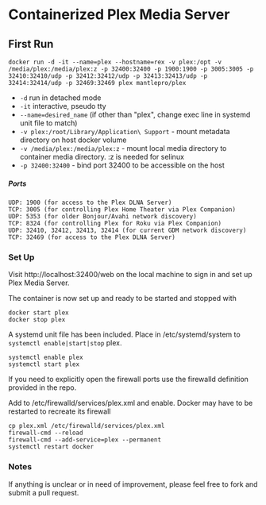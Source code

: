 # Containerized Plex Media Server

## First Run

    docker run -d -it --name=plex --hostname=rex -v plex:/opt -v /media/plex:/media/plex:z -p 32400:32400 -p 1900:1900 -p 3005:3005 -p 32410:32410/udp -p 32412:32412/udp -p 32413:32413/udp -p 32414:32414/udp -p 32469:32469 plex mantlepro/plex

- `-d` run in detached mode
- `-it` interactive, pseudo tty
- `--name=desired_name` (if other than "plex", change exec line in systemd unit file to match)
- `-v plex:/root/Library/Application\ Support` - mount metadata directory on host docker volume
- `-v /media/plex:/media/plex:z` - mount local media directory to container media directory. :z is needed for selinux
- `-p 32400:32400` - bind port 32400 to be accessible on the host

##### Ports

    UDP: 1900 (for access to the Plex DLNA Server)
    TCP: 3005 (for controlling Plex Home Theater via Plex Companion)
    UDP: 5353 (for older Bonjour/Avahi network discovery)
    TCP: 8324 (for controlling Plex for Roku via Plex Companion)
    UDP: 32410, 32412, 32413, 32414 (for current GDM network discovery)
    TCP: 32469 (for access to the Plex DLNA Server)

### Set Up

Visit http://localhost:32400/web on the local machine to sign in and set up Plex Media Server.

The container is now set up and ready to be started and stopped with

    docker start plex
    docker stop plex

A systemd unit file has been included. Place in /etc/systemd/system to `systemctl enable|start|stop` plex.

    systemctl enable plex
    systemctl start plex

If you need to explicitly open the firewall ports use the firewalld definition provided in the repo.

Add to /etc/firewalld/services/plex.xml and enable. Docker may have to be restarted to recreate its firewall

    cp plex.xml /etc/firewalld/services/plex.xml
    firewall-cmd --reload
    firewall-cmd --add-service=plex --permanent
    systemctl restart docker

### Notes

If anything is unclear or in need of improvement, please feel free to fork and submit a pull request.
